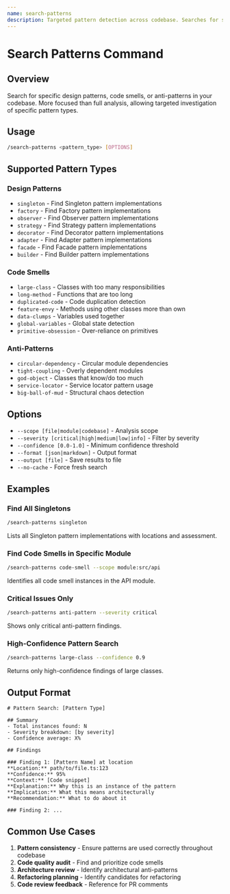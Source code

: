 ```yaml
---
name: search-patterns
description: Targeted pattern detection across codebase. Searches for specific design patterns, code smells, or anti-patterns. Returns locations, context, and architectural implications with actionable recommendations.
---
```


# Search Patterns Command

## Overview

Search for specific design patterns, code smells, or anti-patterns in your codebase. More focused than full analysis, allowing targeted investigation of specific pattern types.

## Usage

```bash
/search-patterns <pattern_type> [OPTIONS]
```

## Supported Pattern Types

### Design Patterns
- `singleton` - Find Singleton pattern implementations
- `factory` - Find Factory pattern implementations
- `observer` - Find Observer pattern implementations
- `strategy` - Find Strategy pattern implementations
- `decorator` - Find Decorator pattern implementations
- `adapter` - Find Adapter pattern implementations
- `facade` - Find Facade pattern implementations
- `builder` - Find Builder pattern implementations

### Code Smells
- `large-class` - Classes with too many responsibilities
- `long-method` - Functions that are too long
- `duplicated-code` - Code duplication detection
- `feature-envy` - Methods using other classes more than own
- `data-clumps` - Variables used together
- `global-variables` - Global state detection
- `primitive-obsession` - Over-reliance on primitives

### Anti-Patterns
- `circular-dependency` - Circular module dependencies
- `tight-coupling` - Overly dependent modules
- `god-object` - Classes that know/do too much
- `service-locator` - Service locator pattern usage
- `big-ball-of-mud` - Structural chaos detection

## Options

- `--scope [file|module|codebase]` - Analysis scope
- `--severity [critical|high|medium|low|info]` - Filter by severity
- `--confidence [0.0-1.0]` - Minimum confidence threshold
- `--format [json|markdown]` - Output format
- `--output [file]` - Save results to file
- `--no-cache` - Force fresh search

## Examples

### Find All Singletons
```bash
/search-patterns singleton
```
Lists all Singleton pattern implementations with locations and assessment.

### Find Code Smells in Specific Module
```bash
/search-patterns code-smell --scope module:src/api
```
Identifies all code smell instances in the API module.

### Critical Issues Only
```bash
/search-patterns anti-pattern --severity critical
```
Shows only critical anti-pattern findings.

### High-Confidence Pattern Search
```bash
/search-patterns large-class --confidence 0.9
```
Returns only high-confidence findings of large classes.

## Output Format

```
# Pattern Search: [Pattern Type]

## Summary
- Total instances found: N
- Severity breakdown: [by severity]
- Confidence average: X%

## Findings

### Finding 1: [Pattern Name] at location
**Location:** path/to/file.ts:123
**Confidence:** 95%
**Context:** [Code snippet]
**Explanation:** Why this is an instance of the pattern
**Implication:** What this means architecturally
**Recommendation:** What to do about it

### Finding 2: ...
```

## Common Use Cases

1. **Pattern consistency** - Ensure patterns are used correctly throughout codebase
2. **Code quality audit** - Find and prioritize code smells
3. **Architecture review** - Identify architectural anti-patterns
4. **Refactoring planning** - Identify candidates for refactoring
5. **Code review feedback** - Reference for PR comments
